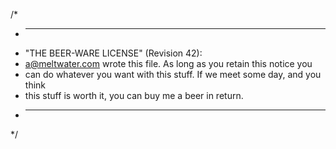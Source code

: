 /*
 * ----------------------------------------------------------------------------
 * "THE BEER-WARE LICENSE" (Revision 42):
 * <a@meltwater.com> wrote this file. As long as you retain this notice you
 * can do whatever you want with this stuff. If we meet some day, and you think
 * this stuff is worth it, you can buy me a beer in return.
 * ----------------------------------------------------------------------------
 */